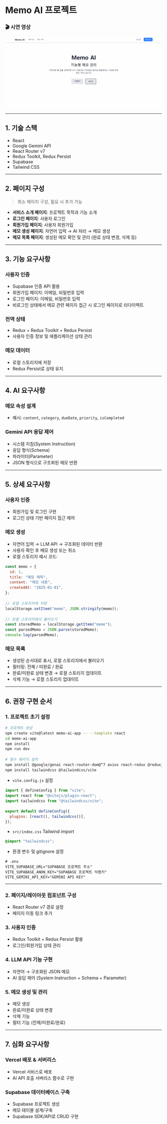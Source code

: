# Memo AI 프로젝트

### 🎬 시연 영상

![alt text](image.png)

---

## **1. 기술 스택**

- React
- Google Gemini API
- React Router v7
- Redux Toolkit, Redux Persist
- Supabase
- Tailwind CSS

---

## **2. 페이지 구성**

> 최소 페이지 구성, 필요 시 추가 가능
> 
- **서비스 소개 페이지**: 프로젝트 목적과 기능 소개
- **로그인 페이지**: 사용자 로그인
- **회원가입 페이지**: 사용자 회원가입
- **메모 생성 페이지**: 자연어 입력 → AI 처리 → 메모 생성
- **메모 목록 페이지**: 생성된 메모 확인 및 관리 (완료 상태 변경, 삭제 등)

---

## **3. 기능 요구사항**

### **사용자 인증**

- Supabase 인증 API 활용
- 회원가입 페이지: 이메일, 비밀번호 입력
- 로그인 페이지: 이메일, 비밀번호 입력
- 비로그인 상태에서 메모 관련 페이지 접근 시 로그인 페이지로 리다이렉트

### **전역 상태**

- Redux + Redux Toolkit + Redux Persist
- 사용자 인증 정보 및 애플리케이션 상태 관리

### **메모 데이터**

- 로컬 스토리지에 저장
- Redux Persist로 상태 유지

---

## **4. AI 요구사항**

### **메모 속성 설계**

- 예시: `content`, `category`, `dueDate`, `priority`, `isCompleted`

### **Gemini API 응답 제어**

- 시스템 지침(System Instruction)
- 응답 형식(Schema)
- 파라미터(Parameter)
- JSON 형식으로 구조화된 메모 반환

---

## **5. 상세 요구사항**

### **사용자 인증**

- 회원가입 및 로그인 구현
- 로그인 상태 기반 페이지 접근 제어

### **메모 생성**

- 자연어 입력 → LLM API → 구조화된 데이터 반환
- 사용자 확인 후 메모 생성 또는 취소
- 로컬 스토리지 예시 코드:

```jsx
const memo = {
  id: 1,
  title: "메모 제목",
  content: "메모 내용",
  createdAt: "2025-01-01",
};

// 로컬 스토리지에 저장
localStorage.setItem("memo", JSON.stringify(memo));

// 로컬 스토리지에서 불러오기
const storedMemo = localStorage.getItem("memo");
const parsedMemo = JSON.parse(storedMemo);
console.log(parsedMemo);
```

### **메모 목록**

- 생성된 순서대로 표시, 로컬 스토리지에서 불러오기
- 필터링: 전체 / 미완료 / 완료
- 완료/미완료 상태 변경 → 로컬 스토리지 업데이트
- 삭제 기능 → 로컬 스토리지 업데이트

---

## **6. 권장 구현 순서**

### **1. 프로젝트 초기 설정**

```bash
# 프로젝트 생성
npm create vite@latest memo-ai-app -- --template react
cd memo-ai-app
npm install
npm run dev

# 필수 패키지 설치
npm install @google/genai react-router-dom@^7 axios react-redux @reduxjs/toolkit redux-persist react-markdown remark-gfm jwt-decode
npm install tailwindcss @tailwindcss/vite
```

- `vite.config.js` 설정

```jsx
import { defineConfig } from "vite";
import react from "@vitejs/plugin-react";
import tailwindcss from "@tailwindcss/vite";

export default defineConfig({
  plugins: [react(), tailwindcss()],
});
```

- `src/index.css` Tailwind import

```css
@import "tailwindcss";
```

- 환경 변수 및 gitignore 설정

```
# .env
VITE_SUPABASE_URL="SUPABASE 프로젝트 주소"
VITE_SUPABASE_ANON_KEY="SUPABASE 프로젝트 익명키"
VITE_GEMINI_API_KEY="GEMINI API KEY"
```

---

### **2. 페이지/레이아웃 컴포넌트 구성**

- React Router v7 경로 설정
- 페이지 이동 링크 추가

### **3. 사용자 인증**

- Redux Toolkit + Redux Persist 활용
- 로그인/회원가입 상태 관리

### **4. LLM API 기능 구현**

- 자연어 → 구조화된 JSON 메모
- AI 응답 제어 (System Instruction + Schema + Parameter)

### **5. 메모 생성 및 관리**

- 메모 생성
- 완료/미완료 상태 변경
- 삭제 기능
- 필터 기능 (전체/미완료/완료)

---

## **7. 심화 요구사항**

### **Vercel 배포 & 서버리스**

- Vercel 서비스로 배포
- AI API 호출 서버리스 함수로 구현

### **Supabase 데이터베이스 구축**

- Supabase 프로젝트 생성
- 메모 테이블 설계/구축
- Supabase SDK/API로 CRUD 구현